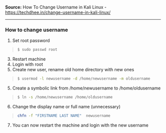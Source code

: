 **Source:** 
How To Change Username in Kali Linux - https://techdhee.in/change-username-in-kali-linux/

---
### How to change username

1. Set root password
>```bash
>$ sudo passwd root
>```
3. Restart machine 
4. Login with root
5. Create new user, rename old home directory with new ones

>```bash
>$ usermod -l newusername -d /home/newusername -m oldusername
>```

5. Create a symbolic link from /home/newusername to /home/oldusername

>```bash
>$ ln -s /home/newusername /home/oldusername
>```

6. Change the display name or full name (unnecessary)

>```bash
>chfn -f "FIRSTNAME LAST NAME"  newusername
>```

7. You can now restart the machine and login with the new username